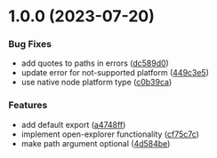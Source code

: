 # 1.0.0 (2023-07-20)


### Bug Fixes

* add quotes to paths in errors ([dc589d0](https://github.com/goveo/open-explorer/commit/dc589d085159e99a32c0bb945b07667985284bd8))
* update error for not-supported platform ([449c3e5](https://github.com/goveo/open-explorer/commit/449c3e5d0b32388d17a3bf214d6833ca59256b96))
* use native node platform type ([c0b39ca](https://github.com/goveo/open-explorer/commit/c0b39cab1679cf7cb67ea04f78416b20d86070e2))


### Features

* add default export ([a4748ff](https://github.com/goveo/open-explorer/commit/a4748ff6c54725fa6953cbc74d30d7544fa5164c))
* implement open-explorer functionality ([cf75c7c](https://github.com/goveo/open-explorer/commit/cf75c7c7e838a41ab54be62bc375c150cced985a))
* make path argument optional ([4d584be](https://github.com/goveo/open-explorer/commit/4d584bef0c23a55a3f2d96503b90be4befaaa3d8))
